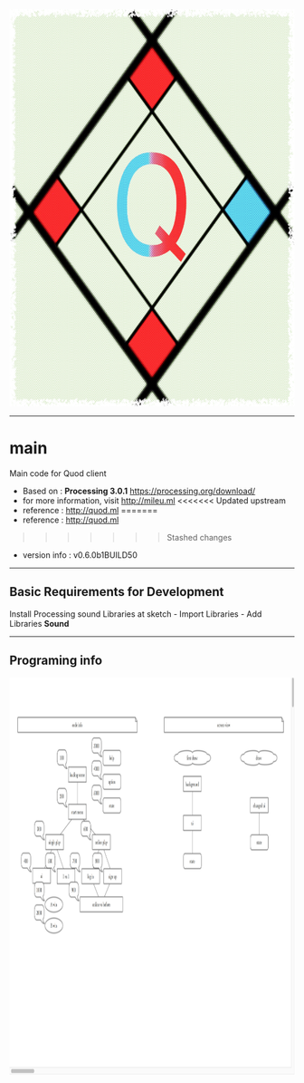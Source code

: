 <img src="https://github.com/Quod-processing/main/blob/master/data/myicon.PNG" height="700px">

--------
# main
Main code for Quod client
- Based on : **Processing 3.0.1** https://processing.org/download/
- for more information, visit http://mileu.ml
<<<<<<< Updated upstream
- reference : http://quod.ml
=======
- reference : http://quod.ml
>>>>>>> Stashed changes
- version info : v0.6.0b1BUILD50

--------
## Basic Requirements for Development
Install Processing sound Libraries at sketch - Import Libraries - Add Libraries **Sound**

--------
## Programing info
<img src="https://raw.githubusercontent.com/Quod-processing/main/master/programing%20info/program%20info.png" height="700px">
